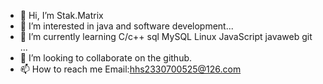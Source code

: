- 👋 Hi, I’m Stak.Matrix
- 👀 I’m interested in java and software development...
- 🌱 I’m currently learning C/c++ sql  MySQL Linux JavaScript javaweb git ...
- 💞️ I’m looking to collaborate on the github.
- 📫 How to reach me Email:hhs2330700525@126.com

<!---
Stakmatrix/Stakmatrix is a ✨ special ✨ repository because its `README.md` (this file) appears on your GitHub profile.
You can click the Preview link to take a look at your changes.
--->
